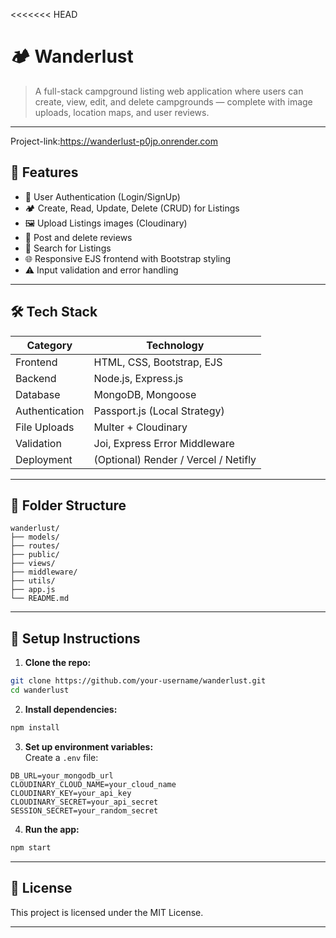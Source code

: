 <<<<<<< HEAD
# 🏕️ Wanderlust

> A full-stack campground listing web application where users can create, view, edit, and delete campgrounds — complete with image uploads, location maps, and user reviews.

---
Project-link:https://wanderlust-p0jp.onrender.com

## 🚀 Features

- 🔐 User Authentication (Login/SignUp)
- 🏕️ Create, Read, Update, Delete (CRUD) for Listings
- 🖼️ Upload Listings images (Cloudinary)
- 💬 Post and delete reviews
- 🔎 Search for Listings
- 🌐 Responsive EJS frontend with Bootstrap styling
- ⚠️ Input validation and error handling

---

## 🛠️ Tech Stack

| Category       | Technology                           |
| -------------- | ------------------------------------ |
| Frontend       | HTML, CSS, Bootstrap, EJS            |
| Backend        | Node.js, Express.js                  |
| Database       | MongoDB, Mongoose                    |
| Authentication | Passport.js (Local Strategy)         |
| File Uploads   | Multer + Cloudinary                  |
| Validation     | Joi, Express Error Middleware        |
| Deployment     | (Optional) Render / Vercel / Netifly |

---

## 📂 Folder Structure

```
wanderlust/
├── models/
├── routes/
├── public/
├── views/
├── middleware/
├── utils/
├── app.js
└── README.md
```

---

## 🧪 Setup Instructions

1. **Clone the repo:**

```bash
git clone https://github.com/your-username/wanderlust.git
cd wanderlust
```

2. **Install dependencies:**

```bash
npm install
```

3. **Set up environment variables:**  
   Create a `.env` file:

```env
DB_URL=your_mongodb_url
CLOUDINARY_CLOUD_NAME=your_cloud_name
CLOUDINARY_KEY=your_api_key
CLOUDINARY_SECRET=your_api_secret
SESSION_SECRET=your_random_secret
```

4. **Run the app:**

```bash
npm start
```

---

## 📄 License

This project is licensed under the MIT License.

---



